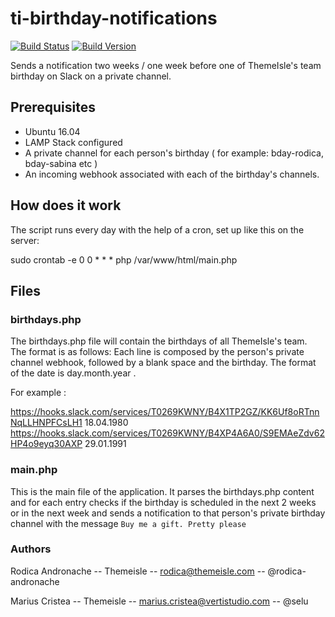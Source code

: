 # ti-birthday-notifications
[![Build Status](https://img.shields.io/badge/build-passing-brightgreen.svg?style=flat)](https://github.com/Codeinwp/pirate_wraith)
[![Build Version](https://img.shields.io/badge/version-1.1.0-blue.svg?style=flat)](https://github.com/Codeinwp/pirate_wraith)

Sends a notification two weeks / one week before one of ThemeIsle's team birthday on Slack on a private channel.

## Prerequisites
- Ubuntu 16.04
- LAMP Stack configured
- A private channel for each person's birthday ( for example: bday-rodica, bday-sabina etc )
- An incoming webhook associated with each of the birthday's channels.

## How does it work
The script runs every day with the help of a cron, set up like this on the server:

sudo crontab -e
0 0 * * * php /var/www/html/main.php

## Files

### birthdays.php

The birthdays.php file will contain the birthdays of all ThemeIsle's team.
The format is as follows:
Each line is composed by the person's private channel webhook, followed by a blank space and the birthday. The format of the date is day.month.year .

For example :

https://hooks.slack.com/services/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 18.04.1980
https://hooks.slack.com/services/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 29.01.1991

### main.php
This is the main file of the application. It parses the birthdays.php content and for each entry checks if the birthday is scheduled in the next 2 weeks or in the next week and sends a notification to that person's private birthday channel with the message `Buy me a gift. Pretty please`

### Authors

Rodica Andronache -- Themeisle -- rodica@themeisle.com -- @rodica-andronache

Marius Cristea -- Themeisle -- marius.cristea@vertistudio.com -- @selu
